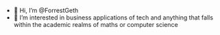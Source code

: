- 👋 Hi, I’m @ForrestGeth
- 👀 I’m interested in business applications of tech and anything that falls within the academic realms of maths or computer science



